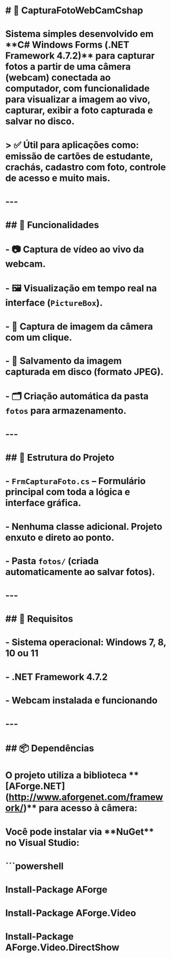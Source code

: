 # \# 📸 CapturaFotoWebCamCshap

# 

# Sistema simples desenvolvido em \*\*C# Windows Forms (.NET Framework 4.7.2)\*\* para capturar fotos a partir de uma câmera (webcam) conectada ao computador, com funcionalidade para visualizar a imagem ao vivo, capturar, exibir a foto capturada e salvar no disco.

# 

# > ✅ Útil para aplicações como: emissão de cartões de estudante, crachás, cadastro com foto, controle de acesso e muito mais.

# 

# ---

# 

# \## 🧰 Funcionalidades

# 

# \- 📷 Captura de vídeo ao vivo da webcam.

# \- 🖼️ Visualização em tempo real na interface (`PictureBox`).

# \- 📌 Captura de imagem da câmera com um clique.

# \- 💾 Salvamento da imagem capturada em disco (formato JPEG).

# \- 🗂️ Criação automática da pasta `fotos` para armazenamento.

# 

# ---

# 

# \## 📁 Estrutura do Projeto

# 

# \- `FrmCapturaFoto.cs` – Formulário principal com toda a lógica e interface gráfica.

# \- Nenhuma classe adicional. Projeto enxuto e direto ao ponto.

# \- Pasta `fotos/` (criada automaticamente ao salvar fotos).

# 

# ---

# 

# \## 🔧 Requisitos

# 

# \- Sistema operacional: Windows 7, 8, 10 ou 11

# \- .NET Framework 4.7.2

# \- Webcam instalada e funcionando

# 

# ---

# 

# \## 📦 Dependências

# 

# O projeto utiliza a biblioteca \*\*\[AForge.NET](http://www.aforgenet.com/framework/)\*\* para acesso à câmera:

# 

# Você pode instalar via \*\*NuGet\*\* no Visual Studio:

# 

# ```powershell

# Install-Package AForge

# Install-Package AForge.Video

# Install-Package AForge.Video.DirectShow




